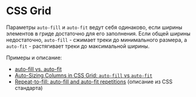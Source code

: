 # CSS Grid
Параметры `auto-fill` и `auto-fit` ведут себя одинаково, если ширины элементов в гриде достаточно для его заполнения.
Если общей ширины недостаточно, `auto-fill` - сжимает треки до минимального размера, а `auto-fit` - растягивает треки до максимальной ширины.

Примеры и описание:
- [auto-fill vs. auto-fit](https://gridbyexample.com/examples/example37/)
- [Auto-Sizing Columns in CSS Grid: `auto-fill` vs `auto-fit`](https://css-tricks.com/auto-sizing-columns-css-grid-auto-fill-vs-auto-fit/)
- [Repeat-to-fill: auto-fill and auto-fit repetitions](https://drafts.csswg.org/css-grid/#auto-repeat) (описание из CSS стандарта)
